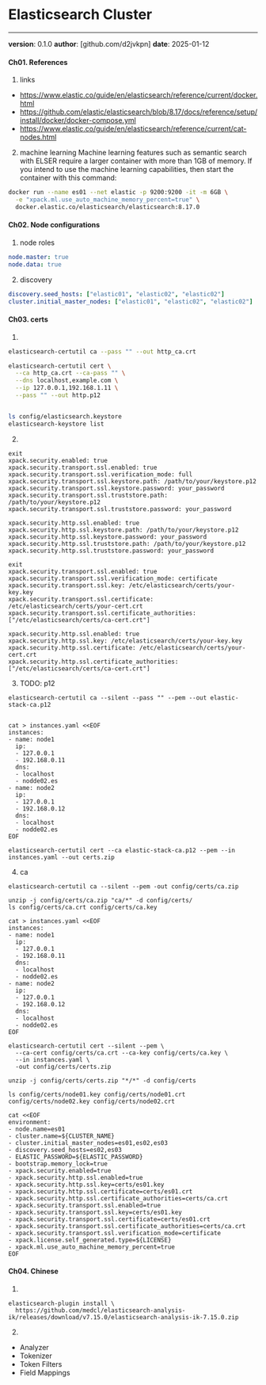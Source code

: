 # Elasticsearch Cluster
---
**version**: 0.1.0
**author**: [github.com/d2jvkpn]
**date**: 2025-01-12


#### Ch01. References
1. links
- https://www.elastic.co/guide/en/elasticsearch/reference/current/docker.html
- https://github.com/elastic/elasticsearch/blob/8.17/docs/reference/setup/install/docker/docker-compose.yml
- https://www.elastic.co/guide/en/elasticsearch/reference/current/cat-nodes.html

2. machine learning
Machine learning features such as semantic search with ELSER require a larger container with more 
than 1GB of memory. If you intend to use the machine learning capabilities, then start the container
 with this command:

```bash
docker run --name es01 --net elastic -p 9200:9200 -it -m 6GB \
  -e "xpack.ml.use_auto_machine_memory_percent=true" \
  docker.elastic.co/elasticsearch/elasticsearch:8.17.0
```

#### Ch02. Node configurations
1.  node roles
```yaml
node.master: true
node.data: true
```

2. discovery
```yaml
discovery.seed_hosts: ["elastic01", "elastic02", "elastic02"]
cluster.initial_master_nodes: ["elastic01", "elastic02", "elastic02"]
```

#### Ch03. certs
1. 
```bash
elasticsearch-certutil ca --pass "" --out http_ca.crt

elasticsearch-certutil cert \
  --ca http_ca.crt --ca-pass "" \
  --dns localhost,example.com \
  --ip 127.0.0.1,192.168.1.11 \
  --pass "" --out http.p12


ls config/elasticsearch.keystore
elasticsearch-keystore list
```

2. 
```
exit
xpack.security.enabled: true
xpack.security.transport.ssl.enabled: true
xpack.security.transport.ssl.verification_mode: full
xpack.security.transport.ssl.keystore.path: /path/to/your/keystore.p12
xpack.security.transport.ssl.keystore.password: your_password
xpack.security.transport.ssl.truststore.path: /path/to/your/keystore.p12
xpack.security.transport.ssl.truststore.password: your_password

xpack.security.http.ssl.enabled: true
xpack.security.http.ssl.keystore.path: /path/to/your/keystore.p12
xpack.security.http.ssl.keystore.password: your_password
xpack.security.http.ssl.truststore.path: /path/to/your/keystore.p12
xpack.security.http.ssl.truststore.password: your_password

exit
xpack.security.transport.ssl.enabled: true
xpack.security.transport.ssl.verification_mode: certificate
xpack.security.transport.ssl.key: /etc/elasticsearch/certs/your-key.key
xpack.security.transport.ssl.certificate: /etc/elasticsearch/certs/your-cert.crt
xpack.security.transport.ssl.certificate_authorities: ["/etc/elasticsearch/certs/ca-cert.crt"]

xpack.security.http.ssl.enabled: true
xpack.security.http.ssl.key: /etc/elasticsearch/certs/your-key.key
xpack.security.http.ssl.certificate: /etc/elasticsearch/certs/your-cert.crt
xpack.security.http.ssl.certificate_authorities: ["/etc/elasticsearch/certs/ca-cert.crt"]
```

3. TODO: p12
```
elasticsearch-certutil ca --silent --pass "" --pem --out elastic-stack-ca.p12


cat > instances.yaml <<EOF
instances:
- name: node1
  ip:
  - 127.0.0.1
  - 192.168.0.11
  dns:
  - localhost
  - nodde02.es
- name: node2
  ip:
  - 127.0.0.1
  - 192.168.0.12
  dns:
  - localhost
  - nodde02.es
EOF

elasticsearch-certutil cert --ca elastic-stack-ca.p12 --pem --in instances.yaml --out certs.zip
```

4. ca
```
elasticsearch-certutil ca --silent --pem -out config/certs/ca.zip

unzip -j config/certs/ca.zip "ca/*" -d config/certs/
ls config/certs/ca.crt config/certs/ca.key

cat > instances.yaml <<EOF
instances:
- name: node1
  ip:
  - 127.0.0.1
  - 192.168.0.11
  dns:
  - localhost
  - nodde02.es
- name: node2
  ip:
  - 127.0.0.1
  - 192.168.0.12
  dns:
  - localhost
  - nodde02.es
EOF

elasticsearch-certutil cert --silent --pem \
  --ca-cert config/certs/ca.crt --ca-key config/certs/ca.key \
  --in instances.yaml \
  -out config/certs/certs.zip

unzip -j config/certs/certs.zip "*/*" -d config/certs

ls config/certs/node01.key config/certs/node01.crt config/certs/node02.key config/certs/node02.crt

cat <<EOF
environment:
- node.name=es01
- cluster.name=${CLUSTER_NAME}
- cluster.initial_master_nodes=es01,es02,es03
- discovery.seed_hosts=es02,es03
- ELASTIC_PASSWORD=${ELASTIC_PASSWORD}
- bootstrap.memory_lock=true
- xpack.security.enabled=true
- xpack.security.http.ssl.enabled=true
- xpack.security.http.ssl.key=certs/es01.key
- xpack.security.http.ssl.certificate=certs/es01.crt
- xpack.security.http.ssl.certificate_authorities=certs/ca.crt
- xpack.security.transport.ssl.enabled=true
- xpack.security.transport.ssl.key=certs/es01.key
- xpack.security.transport.ssl.certificate=certs/es01.crt
- xpack.security.transport.ssl.certificate_authorities=certs/ca.crt
- xpack.security.transport.ssl.verification_mode=certificate
- xpack.license.self_generated.type=${LICENSE}
- xpack.ml.use_auto_machine_memory_percent=true
EOF
```

#### Ch04. Chinese
1. 
```
elasticsearch-plugin install \
  https://github.com/medcl/elasticsearch-analysis-ik/releases/download/v7.15.0/elasticsearch-analysis-ik-7.15.0.zip

```

2. 
- Analyzer
- Tokenizer
- Token Filters
- Field Mappings
